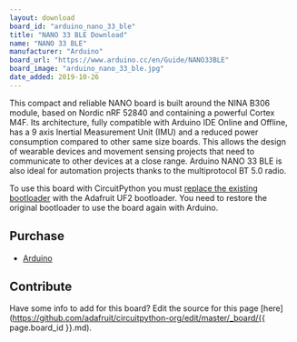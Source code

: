 ```yaml
---
layout: download
board_id: "arduino_nano_33_ble"
title: "NANO 33 BLE Download"
name: "NANO 33 BLE"
manufacturer: "Arduino"
board_url: "https://www.arduino.cc/en/Guide/NANO33BLE"
board_image: "arduino_nano_33_ble.jpg"
date_added: 2019-10-26
---
```


This compact and reliable NANO board is built around the NINA B306 module, based on Nordic nRF 52840 and containing a powerful Cortex M4F. Its architecture, fully compatible with Arduino IDE Online and Offline, has a 9 axis Inertial Measurement Unit (IMU) and a reduced power consumption compared to other same size boards.
This allows the design of wearable devices and movement sensing projects that need to communicate to other devices at a close range. Arduino NANO 33 BLE is also ideal for automation projects thanks to the multiprotocol BT 5.0 radio.

To use this board with CircuitPython you must [replace the existing bootloader](https://forums.adafruit.com/viewtopic.php?f=60&t=158279) with the Adafruit UF2 bootloader. You need to restore the original bootloader to use the board again with Arduino.

## Purchase
* [Arduino](https://store.arduino.cc/usa/nano-33-ble)

## Contribute

Have some info to add for this board? Edit the source for this page [here](https://github.com/adafruit/circuitpython-org/edit/master/_board/{{ page.board_id }}.md).
